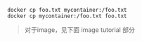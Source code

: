 

```Sh
docker cp foo.txt mycontainer:/foo.txt
docker cp mycontainer:/foo.txt foo.txt
```

> 对于image，见下面 image tutorial 部分

